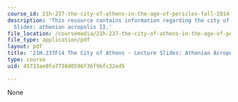 ```yaml
---
course_id: 21h-237-the-city-of-athens-in-the-age-of-pericles-fall-2014
description: 'This resource contains information regarding the city of Athens - lecture
  Slides: athenian acropolis II.'
file_location: /coursemedia/21h-237-the-city-of-athens-in-the-age-of-pericles-fall-2014/45733ae0fa7738d0596f36f9bfc32ed5_MIT21H_237F14_AcropolisII.pdf
file_type: application/pdf
layout: pdf
title: '21H.237F14 The City of Athens - Lecture Slides: Athenian Acropolis II'
type: course
uid: 45733ae0fa7738d0596f36f9bfc32ed5

---
```

None